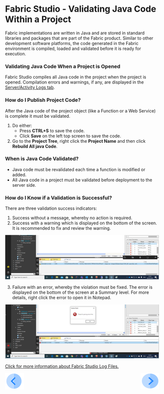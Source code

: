 # Fabric Studio - Validating Java Code Within a Project


Fabric implementations are written in Java and are stored in standard libraries and packages that are part of the Fabric product. Similar to other development software platforms, the code generated in the Fabric environment is compiled, loaded and validated before it is ready for execution. 

### Validating Java Code When a Project is Opened
 
Fabric Studio compiles all Java code in the project when the project is opened. Compilation errors and warnings, if any, are displayed in the [Server/Activity Logs tab](/articles/13_LUDB_viewer_and_studio_debug_capabilities/02_fabric_studio_log_files.md).

### How do I Publish Project Code?
 
After the Java code of the project object (like a Function or a Web Service) is complete it must be validated.
1. Do either:
    * Press **CTRL+S** to save the code.
    * Click **Save** on the left top screen to save the code.  
2. Go to the **Project Tree**, right click the **Project Name** and then click **Rebuild All java Code**. 

### When is Java Code Validated?
 
* Java code must be revalidated each time a function is modified or added. 
* All Java code in a project must be validated before deployment to the server side.

### How do I Know if a Validation is Successful?
  
There are three validation success indicators:
1. Success without a message, whereby no action is required.
2. Success with a warning which is displayed on the bottom of the screen. It is recommended to fix and review the warning.  

![image](/articles/04_fabric_studio/images/04_10_01%20fix%20and%20review.png)

3. Failure with an error, whereby the violation must be fixed. The error is displayed on the bottom of the screen at a Summary level. For more details, right click the error to open it in Notepad.

![image](/articles/04_fabric_studio/images/04_10_02%20Summary%20level.png)



[Click for more information about Fabric Studio Log Files.](/articles/13_LUDB_viewer_and_studio_debug_capabilities/02_fabric_studio_log_files.md)


[![Previous](/articles/images/Previous.png)](/articles/04_fabric_studio/09_logic_files_and_categories.md)[<img align="right" width="60" height="54" src="/articles/images/Next.png">](/articles/04_fabric_studio/11_fabric_studio_exporting_and_importing%20a_fabric_project.md)

